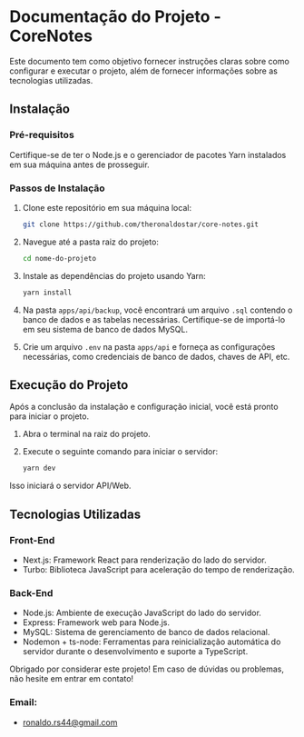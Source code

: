 # Documentação do Projeto - CoreNotes

Este documento tem como objetivo fornecer instruções claras sobre como configurar e executar o projeto, além de fornecer informações sobre as tecnologias utilizadas.

## Instalação

### Pré-requisitos

Certifique-se de ter o Node.js e o gerenciador de pacotes Yarn instalados em sua máquina antes de prosseguir.

### Passos de Instalação

1. Clone este repositório em sua máquina local:

    ```bash
    git clone https://github.com/theronaldostar/core-notes.git
    ```

2. Navegue até a pasta raiz do projeto:

    ```bash
    cd nome-do-projeto
    ```

3. Instale as dependências do projeto usando Yarn:

    ```bash
    yarn install
    ```

4. Na pasta `apps/api/backup`, você encontrará um arquivo `.sql` contendo o banco de dados e as tabelas necessárias. Certifique-se de importá-lo em seu sistema de banco de dados MySQL.

5. Crie um arquivo `.env` na pasta `apps/api` e forneça as configurações necessárias, como credenciais de banco de dados, chaves de API, etc.

## Execução do Projeto

Após a conclusão da instalação e configuração inicial, você está pronto para iniciar o projeto.

1. Abra o terminal na raiz do projeto.

2. Execute o seguinte comando para iniciar o servidor:

    ```bash
    yarn dev
    ```

Isso iniciará o servidor API/Web.

## Tecnologias Utilizadas

### Front-End

-   Next.js: Framework React para renderização do lado do servidor.
-   Turbo: Biblioteca JavaScript para aceleração do tempo de renderização.

### Back-End

-   Node.js: Ambiente de execução JavaScript do lado do servidor.
-   Express: Framework web para Node.js.
-   MySQL: Sistema de gerenciamento de banco de dados relacional.
-   Nodemon + ts-node: Ferramentas para reinicialização automática do servidor durante o desenvolvimento e suporte a TypeScript.

Obrigado por considerar este projeto! Em caso de dúvidas ou problemas, não hesite em entrar em contato!

### Email:

-   ronaldo.rs44@gmail.com
